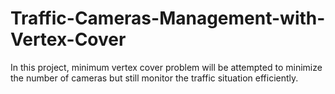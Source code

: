 # Traffic-Cameras-Management-with-Vertex-Cover
In this project, minimum vertex cover problem will be attempted to minimize the number of cameras but still monitor the traffic situation efficiently.
